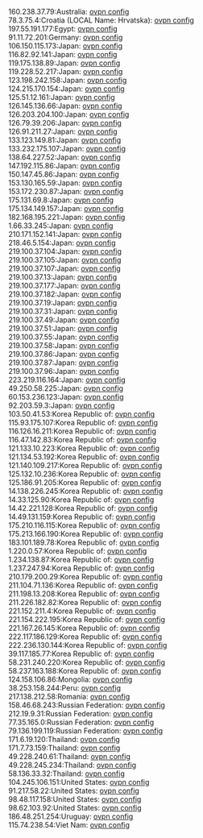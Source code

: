 160.238.37.79:Australia: [ovpn config](vpn/160_238_37_79.ovpn)  
78.3.75.4:Croatia (LOCAL Name: Hrvatska): [ovpn config](vpn/78_3_75_4.ovpn)  
197.55.191.177:Egypt: [ovpn config](vpn/197_55_191_177.ovpn)  
91.11.72.201:Germany: [ovpn config](vpn/91_11_72_201.ovpn)  
106.150.115.173:Japan: [ovpn config](vpn/106_150_115_173.ovpn)  
116.82.92.141:Japan: [ovpn config](vpn/116_82_92_141.ovpn)  
119.175.138.89:Japan: [ovpn config](vpn/119_175_138_89.ovpn)  
119.228.52.217:Japan: [ovpn config](vpn/119_228_52_217.ovpn)  
123.198.242.158:Japan: [ovpn config](vpn/123_198_242_158.ovpn)  
124.215.170.154:Japan: [ovpn config](vpn/124_215_170_154.ovpn)  
125.51.12.161:Japan: [ovpn config](vpn/125_51_12_161.ovpn)  
126.145.136.66:Japan: [ovpn config](vpn/126_145_136_66.ovpn)  
126.203.204.100:Japan: [ovpn config](vpn/126_203_204_100.ovpn)  
126.79.39.206:Japan: [ovpn config](vpn/126_79_39_206.ovpn)  
126.91.211.27:Japan: [ovpn config](vpn/126_91_211_27.ovpn)  
133.123.149.81:Japan: [ovpn config](vpn/133_123_149_81.ovpn)  
133.232.175.107:Japan: [ovpn config](vpn/133_232_175_107.ovpn)  
138.64.227.52:Japan: [ovpn config](vpn/138_64_227_52.ovpn)  
147.192.115.86:Japan: [ovpn config](vpn/147_192_115_86.ovpn)  
150.147.45.86:Japan: [ovpn config](vpn/150_147_45_86.ovpn)  
153.130.165.59:Japan: [ovpn config](vpn/153_130_165_59.ovpn)  
153.172.230.87:Japan: [ovpn config](vpn/153_172_230_87.ovpn)  
175.131.69.8:Japan: [ovpn config](vpn/175_131_69_8.ovpn)  
175.134.149.157:Japan: [ovpn config](vpn/175_134_149_157.ovpn)  
182.168.195.221:Japan: [ovpn config](vpn/182_168_195_221.ovpn)  
1.66.33.245:Japan: [ovpn config](vpn/1_66_33_245.ovpn)  
210.171.152.141:Japan: [ovpn config](vpn/210_171_152_141.ovpn)  
218.46.5.154:Japan: [ovpn config](vpn/218_46_5_154.ovpn)  
219.100.37.104:Japan: [ovpn config](vpn/219_100_37_104.ovpn)  
219.100.37.105:Japan: [ovpn config](vpn/219_100_37_105.ovpn)  
219.100.37.107:Japan: [ovpn config](vpn/219_100_37_107.ovpn)  
219.100.37.13:Japan: [ovpn config](vpn/219_100_37_13.ovpn)  
219.100.37.177:Japan: [ovpn config](vpn/219_100_37_177.ovpn)  
219.100.37.182:Japan: [ovpn config](vpn/219_100_37_182.ovpn)  
219.100.37.19:Japan: [ovpn config](vpn/219_100_37_19.ovpn)  
219.100.37.31:Japan: [ovpn config](vpn/219_100_37_31.ovpn)  
219.100.37.49:Japan: [ovpn config](vpn/219_100_37_49.ovpn)  
219.100.37.51:Japan: [ovpn config](vpn/219_100_37_51.ovpn)  
219.100.37.55:Japan: [ovpn config](vpn/219_100_37_55.ovpn)  
219.100.37.58:Japan: [ovpn config](vpn/219_100_37_58.ovpn)  
219.100.37.86:Japan: [ovpn config](vpn/219_100_37_86.ovpn)  
219.100.37.87:Japan: [ovpn config](vpn/219_100_37_87.ovpn)  
219.100.37.96:Japan: [ovpn config](vpn/219_100_37_96.ovpn)  
223.219.116.164:Japan: [ovpn config](vpn/223_219_116_164.ovpn)  
49.250.58.225:Japan: [ovpn config](vpn/49_250_58_225.ovpn)  
60.153.236.123:Japan: [ovpn config](vpn/60_153_236_123.ovpn)  
92.203.59.3:Japan: [ovpn config](vpn/92_203_59_3.ovpn)  
103.50.41.53:Korea Republic of: [ovpn config](vpn/103_50_41_53.ovpn)  
115.93.175.107:Korea Republic of: [ovpn config](vpn/115_93_175_107.ovpn)  
116.126.16.211:Korea Republic of: [ovpn config](vpn/116_126_16_211.ovpn)  
116.47.142.83:Korea Republic of: [ovpn config](vpn/116_47_142_83.ovpn)  
121.133.10.223:Korea Republic of: [ovpn config](vpn/121_133_10_223.ovpn)  
121.134.53.192:Korea Republic of: [ovpn config](vpn/121_134_53_192.ovpn)  
121.140.109.217:Korea Republic of: [ovpn config](vpn/121_140_109_217.ovpn)  
125.132.10.236:Korea Republic of: [ovpn config](vpn/125_132_10_236.ovpn)  
125.186.91.205:Korea Republic of: [ovpn config](vpn/125_186_91_205.ovpn)  
14.138.226.245:Korea Republic of: [ovpn config](vpn/14_138_226_245.ovpn)  
14.33.125.90:Korea Republic of: [ovpn config](vpn/14_33_125_90.ovpn)  
14.42.221.128:Korea Republic of: [ovpn config](vpn/14_42_221_128.ovpn)  
14.49.131.159:Korea Republic of: [ovpn config](vpn/14_49_131_159.ovpn)  
175.210.116.115:Korea Republic of: [ovpn config](vpn/175_210_116_115.ovpn)  
175.213.166.190:Korea Republic of: [ovpn config](vpn/175_213_166_190.ovpn)  
183.101.189.78:Korea Republic of: [ovpn config](vpn/183_101_189_78.ovpn)  
1.220.0.57:Korea Republic of: [ovpn config](vpn/1_220_0_57.ovpn)  
1.234.138.87:Korea Republic of: [ovpn config](vpn/1_234_138_87.ovpn)  
1.237.247.94:Korea Republic of: [ovpn config](vpn/1_237_247_94.ovpn)  
210.179.200.29:Korea Republic of: [ovpn config](vpn/210_179_200_29.ovpn)  
211.104.71.136:Korea Republic of: [ovpn config](vpn/211_104_71_136.ovpn)  
211.198.13.208:Korea Republic of: [ovpn config](vpn/211_198_13_208.ovpn)  
211.226.182.82:Korea Republic of: [ovpn config](vpn/211_226_182_82.ovpn)  
221.152.211.4:Korea Republic of: [ovpn config](vpn/221_152_211_4.ovpn)  
221.154.222.195:Korea Republic of: [ovpn config](vpn/221_154_222_195.ovpn)  
221.167.26.145:Korea Republic of: [ovpn config](vpn/221_167_26_145.ovpn)  
222.117.186.129:Korea Republic of: [ovpn config](vpn/222_117_186_129.ovpn)  
222.236.130.144:Korea Republic of: [ovpn config](vpn/222_236_130_144.ovpn)  
39.117.185.77:Korea Republic of: [ovpn config](vpn/39_117_185_77.ovpn)  
58.231.240.220:Korea Republic of: [ovpn config](vpn/58_231_240_220.ovpn)  
58.237.163.188:Korea Republic of: [ovpn config](vpn/58_237_163_188.ovpn)  
124.158.106.86:Mongolia: [ovpn config](vpn/124_158_106_86.ovpn)  
38.253.158.244:Peru: [ovpn config](vpn/38_253_158_244.ovpn)  
217.138.212.58:Romania: [ovpn config](vpn/217_138_212_58.ovpn)  
158.46.68.243:Russian Federation: [ovpn config](vpn/158_46_68_243.ovpn)  
212.19.9.31:Russian Federation: [ovpn config](vpn/212_19_9_31.ovpn)  
77.35.165.0:Russian Federation: [ovpn config](vpn/77_35_165_0.ovpn)  
79.136.199.119:Russian Federation: [ovpn config](vpn/79_136_199_119.ovpn)  
171.6.19.120:Thailand: [ovpn config](vpn/171_6_19_120.ovpn)  
171.7.73.159:Thailand: [ovpn config](vpn/171_7_73_159.ovpn)  
49.228.240.61:Thailand: [ovpn config](vpn/49_228_240_61.ovpn)  
49.228.245.234:Thailand: [ovpn config](vpn/49_228_245_234.ovpn)  
58.136.33.32:Thailand: [ovpn config](vpn/58_136_33_32.ovpn)  
104.245.106.151:United States: [ovpn config](vpn/104_245_106_151.ovpn)  
91.217.58.22:United States: [ovpn config](vpn/91_217_58_22.ovpn)  
98.48.117.158:United States: [ovpn config](vpn/98_48_117_158.ovpn)  
98.62.103.92:United States: [ovpn config](vpn/98_62_103_92.ovpn)  
186.48.251.254:Uruguay: [ovpn config](vpn/186_48_251_254.ovpn)  
115.74.238.54:Viet Nam: [ovpn config](vpn/115_74_238_54.ovpn)  
